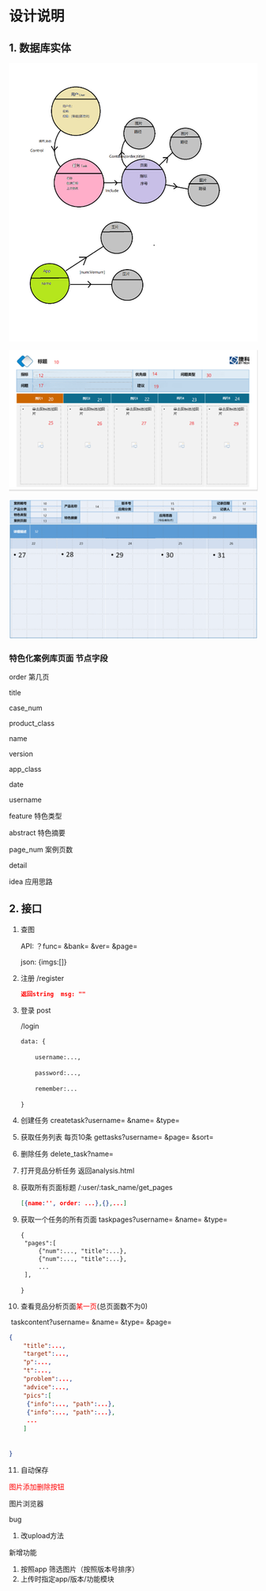 # 设计说明

## 1. 数据库实体

![数据库对象设计](https://github.com/sillytortoise/caselib/blob/master/%E6%95%B0%E6%8D%AE%E5%BA%93%E5%AF%B9%E8%B1%A1%E8%AE%BE%E8%AE%A1.png?raw=true)

![竞品分析placeholder示意图](https://github.com/sillytortoise/caselib/blob/master/%E7%AB%9E%E5%93%81%E5%88%86%E6%9E%90placeholder%E7%A4%BA%E6%84%8F%E5%9B%BE.png)

![特色化案例库placeholder示意图](https://github.com/sillytortoise/caselib/blob/master/%E7%89%B9%E8%89%B2%E5%8C%96%E6%A1%88%E4%BE%8B%E5%BA%93placeholder%E7%A4%BA%E6%84%8F%E5%9B%BE.png)



### 特色化案例库页面  节点字段

order 第几页

title

case_num

product_class

name

version

app_class

date

username

feature	特色类型

abstract 特色摘要

page_num 案例页数

detail

idea 应用思路



## 2. 接口

1. 查图

   API: ？func= &bank= &ver= &page=

   json: {imgs:[]}

2. 注册 /register

   ```json
   返回string  msg: ""
   ```

   

3. 登录 post

   /login

   ```javasc
   data: {
   
   ​	username:...,
   
   ​	password:...,
   
   ​	remember:...
   
   }
   ```

   

4. 创建任务 createtask?username= &name= &type=

5. 获取任务列表 每页10条 gettasks?username= &page= &sort=

6. 删除任务 delete_task?name=

7. 打开竞品分析任务 返回analysis.html

8. 获取所有页面标题 /:user/:task_name/get_pages

   ```json
   [{name:'', order: ...},{},...]
   ```

   

9. 获取一个任务的所有页面 taskpages?username= &name= &type=

   ```
   {
   	"pages":[
   		{"num":..., "title":...},
   		{"num":..., "title":...},
   		...
   	],
       
   }
   ```

   

10. 查看竞品分析页面<font color="red">某一页</font>(总页面数不为0)

   ​		taskcontent?username= &name= &type= &page=

   ```json
   {
       "title":...,
       "target":...,
       "p":...,
       "t":...,
       "problem":...,
       "advice":...,
       "pics":[
       	{"info":..., "path":...},
   		{"info":..., "path":...},
   		...
       ]
       
       
   }
   ```

11. 自动保存





<font color="red">图片添加删除按钮</font>

图片浏览器





bug 

1. 改upload方法

   

新增功能

1. 按照app 筛选图片（按照版本号排序）
2. 上传时指定app/版本/功能模块
